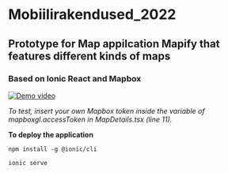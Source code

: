 # Mobiilirakendused_2022

<h2> Prototype for Map appilcation <b>Mapify</b> that features different kinds of maps</h2>
<h3> Based on <b>Ionic React</b> and <b>Mapbox</b></h3>
  
  [![Demo video](https://img.youtube.com/vi/QgIazxW9C2g/hqdefault.jpg)](https://www.youtube.com/watch?v=QgIazxW9C2g)
  
  <i>To test, insert your own Mapbox token inside the variable of mapboxgl.accessToken in MapDetails.tsx (line 11).</i>
  
  <b> To deploy the application</b>
  ```
  npm install -g @ionic/cli
  ```
  
  ```
  ionic serve
  ```
  

